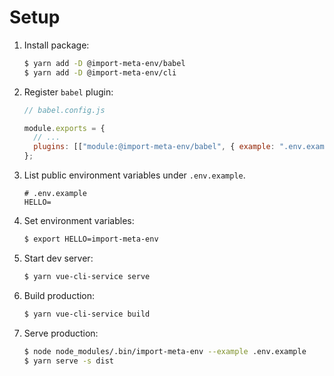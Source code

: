 # Setup

1. Install package:

   ```sh
   $ yarn add -D @import-meta-env/babel
   $ yarn add -D @import-meta-env/cli
   ```

1. Register `babel` plugin:

   ```js
   // babel.config.js

   module.exports = {
     // ...
     plugins: [["module:@import-meta-env/babel", { example: ".env.example" }]],
   };
   ```

1. List public environment variables under `.env.example`.

   ```
   # .env.example
   HELLO=
   ```

1. Set environment variables:

   ```sh
   $ export HELLO=import-meta-env
   ```

1. Start dev server:

   ```sh
   $ yarn vue-cli-service serve
   ```

1. Build production:

   ```sh
   $ yarn vue-cli-service build
   ```

1. Serve production:

   ```sh
   $ node node_modules/.bin/import-meta-env --example .env.example
   $ yarn serve -s dist
   ```
